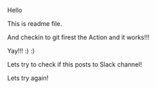 Hello 

This is readme file.

And checkin to git firest the Action and it works!!!

Yay!!! :) :)

Lets try to check if this posts to Slack channel!

Lets try again!
